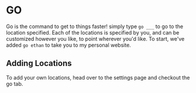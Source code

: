 # GO

Go is the command to get to things faster! simply type `go ___` to go to the location
specified. Each of the locations is specified by you, and can be customized however
you like, to point wherever you'd like. To start, we've added `go ethan` to take you 
to my personal website.

## Adding Locations

To add your own locations, head over to the settings page and checkout the go tab.
